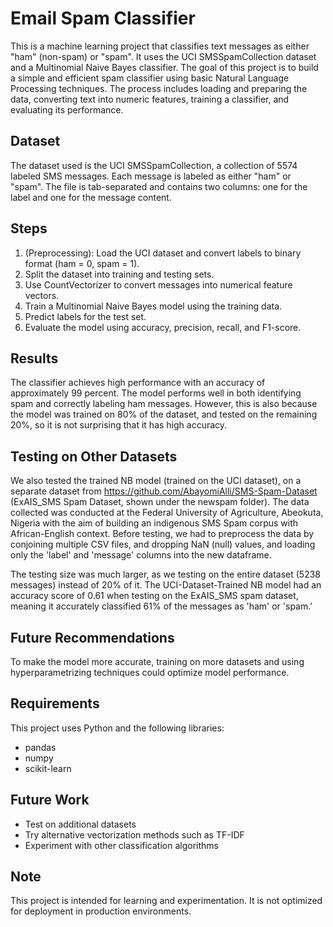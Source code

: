# Email Spam Classifier

This is a machine learning project that classifies text messages as either "ham" (non-spam) or "spam". It uses the UCI SMSSpamCollection dataset and a Multinomial Naive Bayes classifier. The goal of this project is to build a simple and efficient spam classifier using basic Natural Language Processing techniques. The process includes loading and preparing the data, converting text into numeric features, training a classifier, and evaluating its performance.

## Dataset

The dataset used is the UCI SMSSpamCollection, a collection of 5574 labeled SMS messages. Each message is labeled as either "ham" or "spam". The file is tab-separated and contains two columns: one for the label and one for the message content.

## Steps

1. (Preprocessing): Load the UCI dataset and convert labels to binary format (ham = 0, spam = 1).
2. Split the dataset into training and testing sets.
4. Use CountVectorizer to convert messages into numerical feature vectors.
6. Train a Multinomial Naive Bayes model using the training data.
7. Predict labels for the test set.
8. Evaluate the model using accuracy, precision, recall, and F1-score.

## Results

The classifier achieves high performance with an accuracy of approximately 99 percent. The model performs well in both identifying spam and correctly labeling ham messages. However, this is also because the model was trained on 80% of the dataset, and tested on the remaining 20%, so it is not surprising that it has high accuracy. 

## Testing on Other Datasets

We also tested the trained NB model (trained on the UCI dataset), on a separate dataset from https://github.com/AbayomiAlli/SMS-Spam-Dataset (ExAIS_SMS Spam Dataset, shown under the newspam folder). The data collected was conducted at the Federal University of Agriculture, Abeokuta, Nigeria with the aim of building an indigenous SMS Spam corpus with African-English context. Before testing, we had to preprocess the data by conjoining multiple CSV files, and dropping NaN (null) values, and loading only the 'label' and 'message' columns into the new dataframe.

The testing size was much larger, as we testing on the entire dataset (5238 messages) instead of 20% of it. The UCI-Dataset-Trained NB model had an accuracy score of 0.61 when testing on the ExAIS_SMS spam dataset, meaning it accurately classified 61% of the messages as 'ham' or 'spam.'

## Future Recommendations

To make the model more accurate, training on more datasets and using hyperparametrizing techniques could optimize model performance. 

## Requirements

This project uses Python and the following libraries:

- pandas
- numpy
- scikit-learn

## Future Work

- Test on additional datasets
- Try alternative vectorization methods such as TF-IDF
- Experiment with other classification algorithms

## Note

This project is intended for learning and experimentation. It is not optimized for deployment in production environments.
